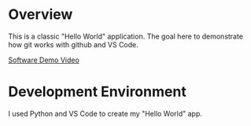 # Overview

This is a classic "Hello World" application. The goal here to demonstrate how git works with github and VS Code.

[Software Demo Video](http://youtube.link.goes.here)

# Development Environment

I used Python and VS Code to create my "Hello World" app.
